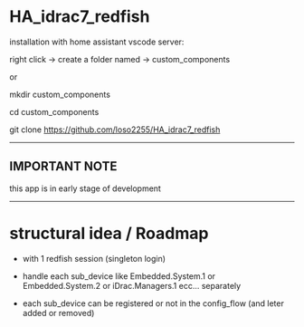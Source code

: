 # HA_idrac7_redfish

installation with home assistant vscode server:

right click -> create a folder named -> custom_components

or

mkdir custom_components

cd custom_components

git clone https://github.com/loso2255/HA_idrac7_redfish

-----------------------------------------------------

## IMPORTANT NOTE
this app is in early stage of development


--------------------------------
# structural idea / Roadmap

- with 1 redfish session (singleton login)

- handle each sub_device like Embedded.System.1 or Embedded.System.2 or iDrac.Managers.1 ecc...
  separately
  
- each sub_device can be registered or not in the config_flow (and leter added or removed)
